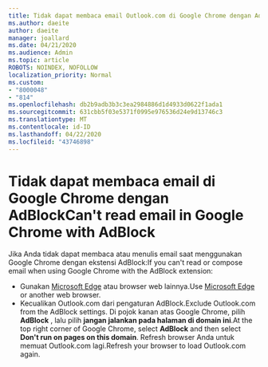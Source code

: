 ```yaml
---
title: Tidak dapat membaca email Outlook.com di Google Chrome dengan AdBlock
ms.author: daeite
author: daeite
manager: joallard
ms.date: 04/21/2020
ms.audience: Admin
ms.topic: article
ROBOTS: NOINDEX, NOFOLLOW
localization_priority: Normal
ms.custom:
- "8000048"
- "814"
ms.openlocfilehash: db2b9adb3b3c3ea2984886d1d4933d0622f1ada1
ms.sourcegitcommit: 631cbb5f03e5371f0995e976536d24e9d13746c3
ms.translationtype: MT
ms.contentlocale: id-ID
ms.lasthandoff: 04/22/2020
ms.locfileid: "43746898"
---
```

# <a name="cant-read-email-in-google-chrome-with-adblock"></a><span data-ttu-id="cda96-102">Tidak dapat membaca email di Google Chrome dengan AdBlock</span><span class="sxs-lookup"><span data-stu-id="cda96-102">Can't read email in Google Chrome with AdBlock</span></span>

<span data-ttu-id="cda96-103">Jika Anda tidak dapat membaca atau menulis email saat menggunakan Google Chrome dengan ekstensi AdBlock:</span><span class="sxs-lookup"><span data-stu-id="cda96-103">If you can't read or compose email when using Google Chrome with the AdBlock extension:</span></span>

- <span data-ttu-id="cda96-104">Gunakan [Microsoft Edge](https://go.microsoft.com/fwlink/p/?linkid=2001503&amp;clcid=0x409) atau browser web lainnya.</span><span class="sxs-lookup"><span data-stu-id="cda96-104">Use [Microsoft Edge](https://go.microsoft.com/fwlink/p/?linkid=2001503&amp;clcid=0x409) or another web browser.</span></span>
- <span data-ttu-id="cda96-105">Kecualikan Outlook.com dari pengaturan AdBlock.</span><span class="sxs-lookup"><span data-stu-id="cda96-105">Exclude Outlook.com from the AdBlock settings.</span></span> <span data-ttu-id="cda96-106">Di pojok kanan atas Google Chrome, pilih **AdBlock** , lalu pilih **jangan jalankan pada halaman di domain ini**.</span><span class="sxs-lookup"><span data-stu-id="cda96-106">At the top right corner of Google Chrome, select **AdBlock** and then select **Don't run on pages on this domain**.</span></span> <span data-ttu-id="cda96-107">Refresh browser Anda untuk memuat Outlook.com lagi.</span><span class="sxs-lookup"><span data-stu-id="cda96-107">Refresh your browser to load Outlook.com again.</span></span>